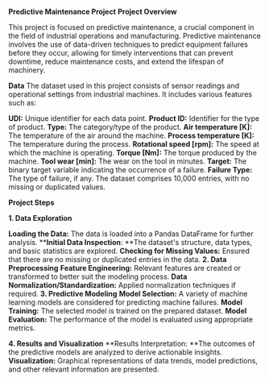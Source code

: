 **Predictive Maintenance Project**
**Project Overview**

This project is focused on predictive maintenance, a crucial component in the field of industrial operations and manufacturing. Predictive maintenance involves the use of data-driven techniques to predict equipment failures before they occur, allowing for timely interventions that can prevent downtime, reduce maintenance costs, and extend the lifespan of machinery.

**Data**
The dataset used in this project consists of sensor readings and operational settings from industrial machines. It includes various features such as:

**UDI:** Unique identifier for each data point.
**Product ID:** Identifier for the type of product.
**Type:** The category/type of the product.
**Air temperature [K]:** The temperature of the air around the machine.
**Process temperature [K]:** The temperature during the process.
**Rotational speed [rpm]:** The speed at which the machine is operating.
**Torque [Nm]:** The torque produced by the machine.
**Tool wear [min]:** The wear on the tool in minutes.
**Target:** The binary target variable indicating the occurrence of a failure.
**Failure Type:** The type of failure, if any.
The dataset comprises 10,000 entries, with no missing or duplicated values.

**Project Steps**

**1. Data Exploration**

**Loading the Data:** The data is loaded into a Pandas DataFrame for further analysis.
****Initial Data Inspection**: **The dataset's structure, data types, and basic statistics are explored.
**Checking for Missing Values:** Ensured that there are no missing or duplicated entries in the data.
**2. Data Preprocessing**
**Feature Engineering:** Relevant features are created or transformed to better suit the modeling process.
**Data Normalization/Standardization:** Applied normalization techniques if required.
**3. Predictive Modeling**
**Model Selection:** A variety of machine learning models are considered for predicting machine failures.
**Model Training:** The selected model is trained on the prepared dataset.
**Model Evaluation:** The performance of the model is evaluated using appropriate metrics.

**4. Results and Visualization**
**Results Interpretation: **The outcomes of the predictive models are analyzed to derive actionable insights.
**Visualization:** Graphical representations of data trends, model predictions, and other relevant information are presented.

